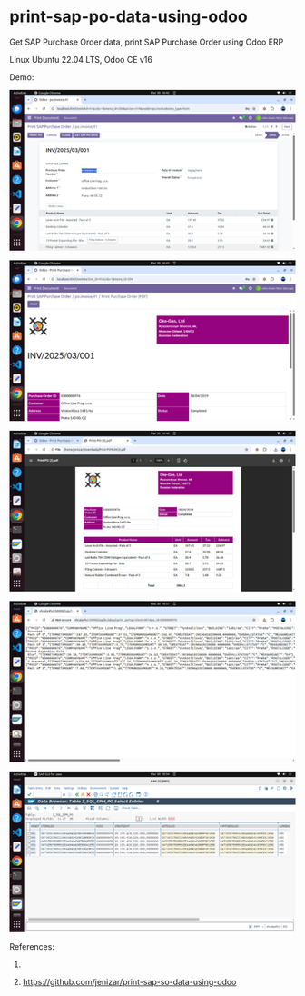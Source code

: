 # print-sap-po-data-using-odoo
Get SAP Purchase Order data, print SAP Purchase Order using Odoo ERP

Linux Ubuntu 22.04 LTS, Odoo CE v16

Demo:


![alt text](https://github.com/jenizar/print-sap-po-data-using-odoo/blob/main/screenshot/pic1.png)

![alt text](https://github.com/jenizar/print-sap-po-data-using-odoo/blob/main/screenshot/pic2.png)

![alt text](https://github.com/jenizar/print-sap-po-data-using-odoo/blob/main/screenshot/pic3.png)

![alt text](https://github.com/jenizar/print-sap-po-data-using-odoo/blob/main/screenshot/pic4.png)

![alt text](https://github.com/jenizar/print-sap-po-data-using-odoo/blob/main/screenshot/pic5.png)

References:

1.

2. https://github.com/jenizar/print-sap-so-data-using-odoo
